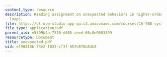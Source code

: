 ```yaml
---
content_type: resource
description: Reading assignment on unexpected behaviors in higher-order positive feedback
  loops.
file: https://ol-ocw-studio-app-qa.s3.amazonaws.com/courses/15-988-system-dynamics-self-study-fall-1998-spring-1999/ef98818b73e2f033cf3f557e876b8db3_unexpected.pdf
file_type: application/pdf
parent_uid: e5399b4a-7510-d085-aeed-66c8e9603399
resourcetype: Document
title: unexpected.pdf
uid: ef98818b-73e2-f033-cf3f-557e876b8db3
---
```

